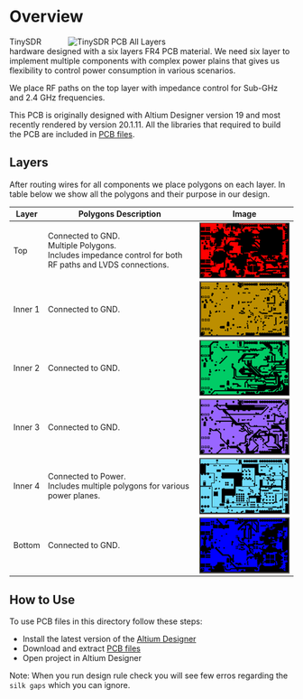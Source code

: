 # Overview
<img src="../images/tinysdr.jpg" alt="TinySDR PCB All Layers" width="400" align="right"/>

TinySDR hardware designed with a six layers FR4 PCB material. We need six layer to implement multiple components with complex power plains that gives us flexibility to control power consumption in various scenarios.

We place RF paths on the top layer with impedance control for Sub-GHz and 2.4 GHz frequencies.

This PCB is originally designed with Altium Designer version 19 and most recently rendered by version 20.1.11. All the libraries that required to build the PCB are included in [PCB files](./pcb-tinysdr.zip).

## Layers
After routing wires for all components we place polygons on each layer. In table below we show all the polygons and their purpose in our design.

| Layer       | Polygons Description |Image  |
| ----------- | ------------------- |-------|
| Top | Connected to GND.<br /> Multiple Polygons.<br /> Includes impedance control for both RF paths and LVDS connections. | <img src="../images/tinysdr_top.png" alt="Top Layer Polygon" width="300" align="center"/>|
| Inner 1 | Connected to GND. | <img src="../images/tinysdr_mid1.png" alt="Inner Layer 1 Polygon" width="300" align="center"/>|
| Inner 2 | Connected to GND. | <img src="../images/tinysdr_mid2.png" alt="Inner Layer 2 Polygon" width="300" align="center"/>|
| Inner 3 | Connected to GND. | <img src="../images/tinysdr_mid3.png" alt="Inner Layer 3 Polygon" width="300" align="center"/>|
| Inner 4 | Connected to Power.<br /> Includes multiple polygons for various power planes. | <img src="../images/tinysdr_mid4.png" alt="Inner Layer 4 Polygons" width="300" align="center"/>|
| Bottom | Connected to GND. | <img src="../images/tinysdr_bottom.png" alt="Bottom Layer Polygon" width="300" align="center"/>|

## How to Use
To use PCB files in this directory follow these steps:
- Install the latest version of the [Altium Designer](https://www.altium.com/products/downloads)
- Download and extract [PCB files](./pcb-tinysdr.zip)
- Open project in Altium Designer

Note: When you run design rule check you will see few erros regarding the `silk gaps` which you can ignore.
